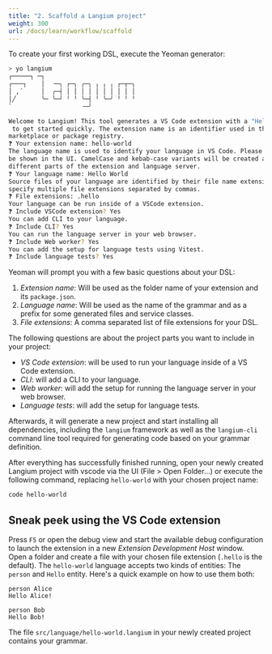 ```yaml
---
title: "2. Scaffold a Langium project"
weight: 300
url: /docs/learn/workflow/scaffold
---
```


To create your first working DSL, execute the Yeoman generator:

```bash
> yo langium 
┌─────┐ ─┐
┌───┐    │  ╶─╮ ┌─╮ ╭─╮ ╷ ╷ ╷ ┌─┬─╮
│ ,´     │  ╭─┤ │ │ │ │ │ │ │ │ │ │
│╱       ╰─ ╰─┘ ╵ ╵ ╰─┤ ╵ ╰─╯ ╵ ╵ ╵
`                   ╶─╯

Welcome to Langium! This tool generates a VS Code extension with a "Hello World" language
 to get started quickly. The extension name is an identifier used in the extension 
marketplace or package registry.
❓ Your extension name: hello-world
The language name is used to identify your language in VS Code. Please provide a name to 
be shown in the UI. CamelCase and kebab-case variants will be created and used in 
different parts of the extension and language server.
❓ Your language name: Hello World
Source files of your language are identified by their file name extension. You can 
specify multiple file extensions separated by commas.
❓ File extensions: .hello
Your language can be run inside of a VSCode extension.
❓ Include VSCode extension? Yes
You can add CLI to your language.
❓ Include CLI? Yes
You can run the language server in your web browser.
❓ Include Web worker? Yes
You can add the setup for language tests using Vitest.
❓ Include language tests? Yes
```

Yeoman will prompt you with a few basic questions about your DSL:

1. _Extension name_: Will be used as the folder name of your extension and its `package.json`.
2. _Language name_: Will be used as the name of the grammar and as a prefix for some generated files and service classes.
3. _File extensions_: A comma separated list of file extensions for your DSL.

The following questions are about the project parts you want to include in your project:

* _VS Code extension_: will be used to run your language inside of a VS Code extension.
* _CLI_: will add a CLI to your language.
* _Web worker_: will add the setup for running the language server in your web browser.
* _Language tests_: will add the setup for language tests.

Afterwards, it will generate a new project and start installing all dependencies, including the `langium` framework as well as the `langium-cli` command line tool required for generating code based on your grammar definition.

After everything has successfully finished running, open your newly created Langium project with vscode via the UI (File > Open Folder...) or execute the following command, replacing `hello-world` with your chosen project name:

```bash
code hello-world
```

## Sneak peek using the VS Code extension

Press `F5` or open the debug view and start the available debug configuration to launch the extension in a new _Extension Development Host_ window. Open a folder and create a file with your chosen file extension (`.hello` is the default). The `hello-world` language accepts two kinds of entities: The `person` and `Hello` entity. Here's a quick example on how to use them both:

```text
person Alice
Hello Alice!

person Bob
Hello Bob!
```

The file `src/language/hello-world.langium` in your newly created project contains your grammar.
